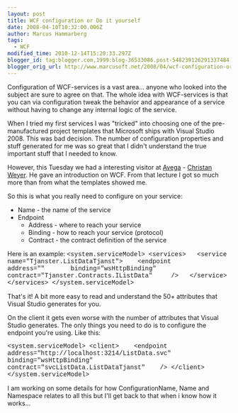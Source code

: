 ```yaml
---
layout: post
title: WCF configuration or Do it yourself
date: 2008-04-10T10:32:00.006Z
author: Marcus Hammarberg
tags:
  - WCF
modified_time: 2010-12-14T15:20:33.297Z
blogger_id: tag:blogger.com,1999:blog-36533086.post-548239126291337484
blogger_orig_url: http://www.marcusoft.net/2008/04/wcf-configuration-or-do-it-yourself.html
---
```


Configuration of WCF-services is a vast area... anyone who looked
into the subject are sure to agree on that. The whole idea with
WCF-services is that you can via configuration tweak the behavior and
appearance of a service without having to change any internal logic of
the service.

When I tried my first services I was "tricked" into choosing one of the
pre-manufactured project templates that Microsoft ships with Visual
Studio 2008. This was bad decision. The number of configuration
properties and stuff generated for me was so great that I didn't
understand the true important stuff that I needed to know.

However, this Tuesday we had a interesting visitor at
[Avega](http://www.avega.se/) - [Christan
Weyer](http://blogs.thinktecture.com/cweyer/). He gave an introduction
on WCF. From that lecture I got so much more than from what the
templates showed me.

So this is what you really need to configure on your service:


-   Name - the name of the service
-   Endpoint
    -   Address - where to reach your service
    -   Binding - how to reach your service (protocol)
    -   Contract - the contract definition of the service

Here is an example:
<span style="font-family: courier new">\<system.serviceModel\>
\<services\>
<span style="font-family: courier new">  \<service
name="Tjanster.ListDataTjanst"\>
   \<endpoint
      address=""
      binding="wsHttpBinding"            
      contract="Tjanster.Contracts.IListData" 
   <span style="font-family: courier new">/\>
  \</service\>
\</services\><span style="font-family: courier new">
\</system.serviceModel\>

That's it! A bit more easy to read and understand the 50+ attributes
that Visual Studio generates for you.

On the client it gets even worse with the number of attributes that
Visual Studio generates. The only things you need to do is to configure
the endpoint you're using. Like this:

<span style="font-family: courier new">\<system.serviceModel\>
\<client\>
   \<endpoint
     address="http://localhost:3214/ListData.svc"
     binding="wsHttpBinding"
     contract="svcListData.ListDataTjanst"
   /\>
\</client\>
\</system.serviceModel\>

I am working on some details for how ConfigurationName, Name and
Namespace relates to all this but I'll get back to that when i know how
it works...
